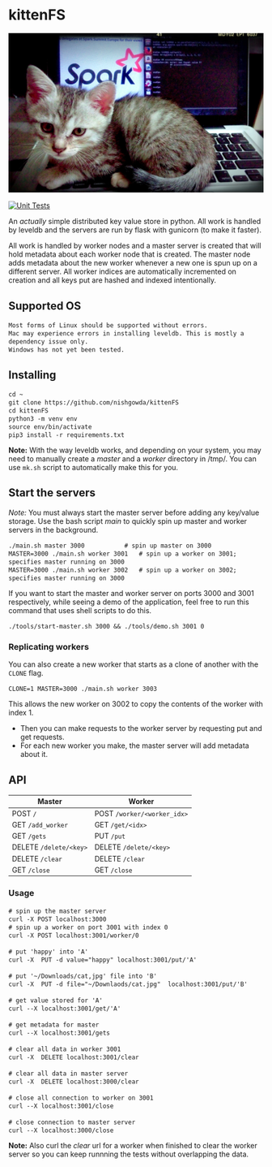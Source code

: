 # kittenFS
<p align="center">
<img src="cat.jpg" alt="cat" width="600"/>
</p>

[![Unit Tests](https://github.com/nishgowda/KittenFS/actions/workflows/tests.yml/badge.svg)](https://github.com/nishgowda/KittenFS/actions/workflows/tests.yml)

An *actually* simple distributed key value store in python. All work is handled by leveldb and the servers are run by flask with gunicorn (to make it faster).

All work is handled by worker nodes and a master server is created that will hold metadata about each worker node that is created. The master node adds metadata about the new worker whenever a new one is spun up on a different server. All worker indices are automatically incremented on creation and all keys put are hashed and indexed intentionally.

## Supported OS
```
Most forms of Linux should be supported without errors.
Mac may experience errors in installing leveldb. This is mostly a dependency issue only.
Windows has not yet been tested.
```

## Installing
```
cd ~
git clone https://github.com/nishgowda/kittenFS
cd kittenFS
python3 -m venv env
source env/bin/activate
pip3 install -r requirements.txt
```

**Note:** With the way leveldb works, and depending on your system, you may need to manually create a *master* and a *worker* directory in /tmp/. You can use `mk.sh` script to automatically make this for you.

## Start the servers
*Note:* You must always start the master server before adding any key/value storage.
Use the bash script *main* to quickly spin up master and worker servers in the background.
```
./main.sh master 3000 			# spin up master on 3000
MASTER=3000 ./main.sh worker 3001 	# spin up a worker on 3001; specifies master running on 3000
MASTER=3000 ./main.sh worker 3002 	# spin up a worker on 3002; specifies master running on 3000
```

If you want to start the master and worker server on ports 3000 and 3001 respectively, while seeing a demo of the application, feel free to run this command that uses shell scripts to do this.
```
./tools/start-master.sh 3000 && ./tools/demo.sh 3001 0
```

### Replicating workers
You can also create a new worker that starts as a clone of another with the `CLONE` flag.
```
CLONE=1 MASTER=3000 ./main.sh worker 3003
```
This allows the new worker on 3002 to copy the contents of the worker with index 1.

- Then you can make requests to the worker server by requesting put and get requests.
- For each new worker you make, the master server will add metadata about it.

## API
| Master  | Worker |
| ----    | ------ |
| POST `/`               | POST `/worker/<worker_idx>` |
| GET `/add_worker`      | GET `/get/<idx>`            |
| GET `/gets`            | PUT `/put`                  |
| DELETE `/delete/<key>` | DELETE `/delete/<key>`      |
| DELETE `/clear`        | DELETE `/clear`             |
| GET `/close`		 | GET `/close`		       |


### Usage
```
# spin up the master server
curl -X POST localhost:3000
# spin up a worker on port 3001 with index 0						
curl -X POST localhost:3001/worker/0					

# put 'happy' into 'A'
curl -X  PUT -d value="happy" localhost:3001/put/'A'		

# put '~/Downloads/cat,jpg' file into 'B'
curl -X  PUT -d file="~/Downlaods/cat.jpg"  localhost:3001/put/'B' 	

# get value stored for 'A'
curl --X localhost:3001/get/'A'		

# get metadata for master
curl --X localhost:3001/gets				

# clear all data in worker 3001
curl -X  DELETE localhost:3001/clear					

# clear all data in master server
curl -X  DELETE localhost:3000/clear					

# close all connection to worker on 3001
curl --X localhost:3001/close		

# close connection to master server		
curl --X localhost:3000/close						
```
**Note:** Also curl the *clear* url for a worker when finished to clear the  worker server so you can keep runnning the tests without overlapping the data.
